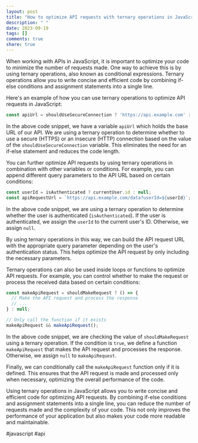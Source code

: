 ```yaml
---
layout: post
title: "How to optimize API requests with ternary operations in JavaScript"
description: " "
date: 2023-09-19
tags: []
comments: true
share: true
---
```


When working with APIs in JavaScript, it is important to optimize your code to minimize the number of requests made. One way to achieve this is by using ternary operations, also known as conditional expressions. Ternary operations allow you to write concise and efficient code by combining if-else conditions and assignment statements into a single line.

Here's an example of how you can use ternary operations to optimize API requests in JavaScript:

```javascript
const apiUrl = shouldUseSecureConnection ? 'https://api.example.com' : 'http://api.example.com';
```

In the above code snippet, we have a variable `apiUrl` which holds the base URL of our API. We are using a ternary operation to determine whether to use a secure (HTTPS) or an insecure (HTTP) connection based on the value of the `shouldUseSecureConnection` variable. This eliminates the need for an if-else statement and reduces the code length.

You can further optimize API requests by using ternary operations in combination with other variables or conditions. For example, you can append different query parameters to the API URL based on certain conditions:

```javascript
const userId = isAuthenticated ? currentUser.id : null;
const apiRequestUrl = `https://api.example.com/data?userId=${userId}`;
```

In the above code snippet, we are using a ternary operation to determine whether the user is authenticated (`isAuthenticated`). If the user is authenticated, we assign the `userId` to the current user's ID. Otherwise, we assign `null`.

By using ternary operations in this way, we can build the API request URL with the appropriate query parameter depending on the user's authentication status. This helps optimize the API request by only including the necessary parameters.

Ternary operations can also be used inside loops or functions to optimize API requests. For example, you can control whether to make the request or process the received data based on certain conditions:

```javascript
const makeApiRequest = shouldMakeRequest ? () => {
  // Make the API request and process the response
  // ...
} : null;

// Only call the function if it exists
makeApiRequest && makeApiRequest();
```

In the above code snippet, we are checking the value of `shouldMakeRequest` using a ternary operation. If the condition is `true`, we define a function `makeApiRequest` that makes the API request and processes the response. Otherwise, we assign `null` to `makeApiRequest`.

Finally, we can conditionally call the `makeApiRequest` function only if it is defined. This ensures that the API request is made and processed only when necessary, optimizing the overall performance of the code.

Using ternary operations in JavaScript allows you to write concise and efficient code for optimizing API requests. By combining if-else conditions and assignment statements into a single line, you can reduce the number of requests made and the complexity of your code. This not only improves the performance of your application but also makes your code more readable and maintainable.

#javascript #api